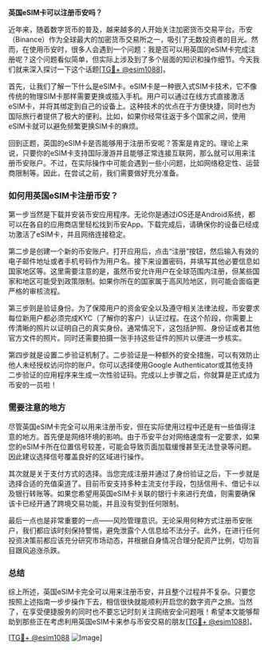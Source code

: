 **英国eSIM卡可以注册币安吗？**

近年来，随着数字货币的普及，越来越多的人开始关注加密货币交易平台。币安（Binance）作为全球最大的加密货币交易所之一，吸引了无数投资者的目光。然而，在使用币安时，很多人会遇到一个问题：我是否可以用英国的eSIM卡完成注册呢？这个问题看似简单，但实际上涉及到了多个层面的知识和操作细节。今天我们就来深入探讨一下这个话题[[TG💪+ @esim1088](https://t.me/s/esim1088)]。

首先，让我们了解一下什么是eSIM卡。eSIM卡是一种嵌入式SIM卡技术，它不像传统的物理SIM卡那样需要更换或插入手机。用户可以通过在线方式直接激活eSIM卡，并将其绑定到自己的设备上。这种技术的优点在于方便快捷，同时也为国际旅行者提供了极大的便利。比如，如果你经常往返于多个国家之间，使用eSIM卡就可以避免频繁更换SIM卡的麻烦。

回到正题，英国的eSIM卡是否能够用于注册币安呢？答案是肯定的。理论上来说，只要你的eSIM卡支持国际漫游并且能够正常连接互联网，那么就可以用来注册币安账户。不过，在实际操作中可能会遇到一些小问题，比如网络稳定性、运营商限制等。因此，在尝试之前，我们需要做好充分准备。

### 如何用英国eSIM卡注册币安？

第一步当然是下载并安装币安应用程序。无论你是通过iOS还是Android系统，都可以在各自的应用商店里轻松找到币安App。下载完成后，请确保你的设备已经成功激活了eSIM卡，并且网络连接稳定。

第二步是创建一个新的币安账户。打开应用后，点击“注册”按钮，然后输入有效的电子邮件地址或者手机号码作为用户名。接下来设置密码，并填写其他必要信息如国家地区等。这里需要注意的是，虽然币安允许用户在全球范围内注册，但某些国家和地区可能受到政策限制。如果你所在的国家属于高风险地区，则可能会面临更严格的审核流程。

第三步则是验证身份。为了保障用户的资金安全以及遵守相关法律法规，币安要求每位新用户都必须完成KYC（了解你的客户）认证过程。在这个阶段，你需要上传清晰的照片以证明自己的真实身份。通常情况下，这包括护照、身份证或者其他官方文件的照片。同时还需要拍摄一张手持这些证件的照片以便进一步核实。

第四步就是设置二步验证机制了。二步验证是一种额外的安全措施，可以有效防止他人未经授权访问你的账户。你可以选择使用Google Authenticator或其他支持二步验证的应用程序来生成一次性验证码。完成以上步骤之后，你就算是正式成为币安的一员啦！

### 需要注意的地方

尽管英国eSIM卡完全可以用来注册币安，但在实际使用过程中还是有一些值得注意的地方。首先便是网络环境的影响。由于币安平台对网络速度有一定要求，如果您的eSIM卡所在位置信号较差，可能会导致页面加载缓慢甚至无法登录等问题。因此建议选择信号覆盖良好的区域进行操作。

其次就是关于支付方式的选择。当您完成注册并通过了身份验证之后，下一步就是选择合适的充值渠道了。目前币安支持多种主流支付手段，包括信用卡、借记卡以及银行转账等。如果您希望用英国eSIM卡关联的银行卡来进行充值，则需要确保该卡已经开通了跨境交易功能，并且没有受到任何限制。

最后一点也是非常重要的一点——风险管理意识。无论采用何种方式注册币安账户，我们都应该时刻保持警惕，避免泄露个人信息给不法分子。此外，在进行任何投资决策前都应该充分研究市场动态，并根据自身情况合理分配资产比例，切勿盲目跟风追涨杀跌。

### 总结

综上所述，英国eSIM卡完全可以用来注册币安，并且整个过程并不复杂。只要您按照上述指南一步步操作下去，相信很快就能顺利开启您的数字资产之旅。当然了，在享受便捷服务的同时也不要忘记时刻关注网络安全问题哦！希望本文能够帮助到那些正在考虑利用英国eSIM卡来参与币安交易的朋友[[TG💪+ @esim1088](https://t.me/s/esim1088)]。

[[TG💪+ @esim1088](https://t.me/s/esim1088) ![Image](https://i.postimg.cc/4NQfJmqS/Snipaste-2025-05-13-00-14-12.png)]